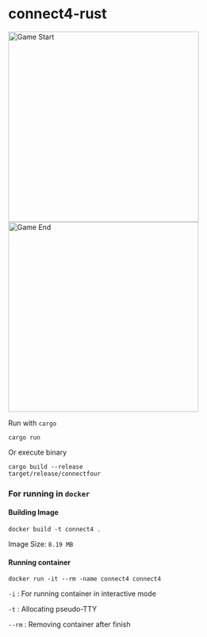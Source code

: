 # connect4-rust
<img width="384" alt="Game Start" src="https://github.com/alasgarlikamal/connect4-rust/assets/98516464/a9c4b655-45b1-4c57-9d82-6e15125699ef">
<img width="383" alt="Game End" src="https://github.com/alasgarlikamal/connect4-rust/assets/98516464/098a40b3-4c5c-4b36-b374-fd05a98efb6a">

Run with `cargo`

```
cargo run
```

Or execute binary

```
cargo build --release
target/release/connectfour
```

### For running in `docker`

#### Building Image

```docker
docker build -t connect4 .
```

Image Size: `8.19 MB`

#### Running container

```docker
docker run -it --rm -name connect4 connect4
```

`-i` : For running container in interactive mode

`-t` : Allocating pseudo-TTY

`--rm` : Removing container after finish
